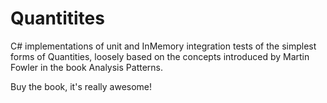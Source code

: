 # Quantitites

C# implementations of unit and InMemory integration tests of the simplest forms of Quantities, loosely based on the concepts introduced by Martin Fowler in the book Analysis Patterns.

Buy the book, it's really awesome!
